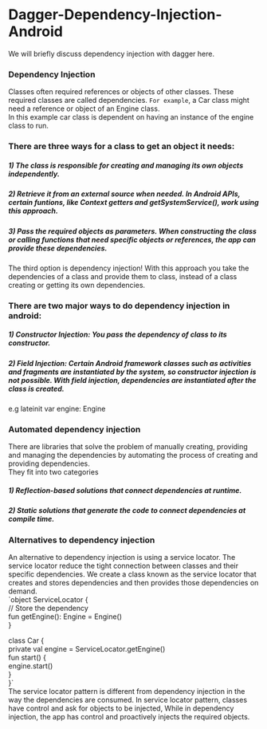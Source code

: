 # Dagger-Dependency-Injection-Android
We will briefly discuss dependency injection with dagger here.
### Dependency Injection
Classes often required references or objects of other classes. These required classes are called dependencies. `For example`, a Car class might need a reference or object of an Engine class.  
In this example car class is dependent on having an instance of the engine class to run.
### There are three ways for a class to get an object it needs:  
##### 1) The class is responsible for creating and managing its own objects independently.
##### 2) Retrieve it from an external source when needed. In Android APIs, certain funtions, like Context getters and getSystemService(), work using this approach.
##### 3) Pass the required objects as parameters. When constructing the class or calling functions that need specific objects or references, the app can provide these dependencies.
The third option is dependency injection! With this approach you take the dependencies of a class and provide them to class, instead of a class creating or getting its own dependencies.
### There are two major ways to do dependency injection in android:
##### 1) Constructor Injection: You pass the dependency of class to its constructor.
##### 2) Field Injection: Certain Android framework classes such as activities and fragments are instantiated by the system, so constructor injection is not possible.  With field injection, dependencies are instantiated after the class is created.   
e.g  lateinit var engine: Engine
### Automated dependency injection
There are libraries that solve the problem of manually creating, providing and managing the dependencies by automating the process of creating and providing dependencies.   
They fit into two categories  
##### 1) Reflection-based solutions that connect dependencies at runtime.
##### 2) Static solutions that generate the code to connect dependencies at compile time.
### Alternatives to dependency injection
An alternative to dependency injection is using a service locator. The service locator reduce the tight connection between classes and their specific dependencies. We create a class known as the service locator that creates and stores dependencies and then provides those dependencies on demand.   
`object ServiceLocator {  
     // Store the dependency  
    fun getEngine(): Engine = Engine()  
}  

class Car {  
    private val engine = ServiceLocator.getEngine()  
    fun start() {  
        engine.start()  
    }  
}`     
The service locator pattern is different from dependency injection in the way the dependencies are consumed. In service locator pattern, classes have control and ask for objects to be injected, While in dependency injection, the app has control and proactively injects the required objects.











